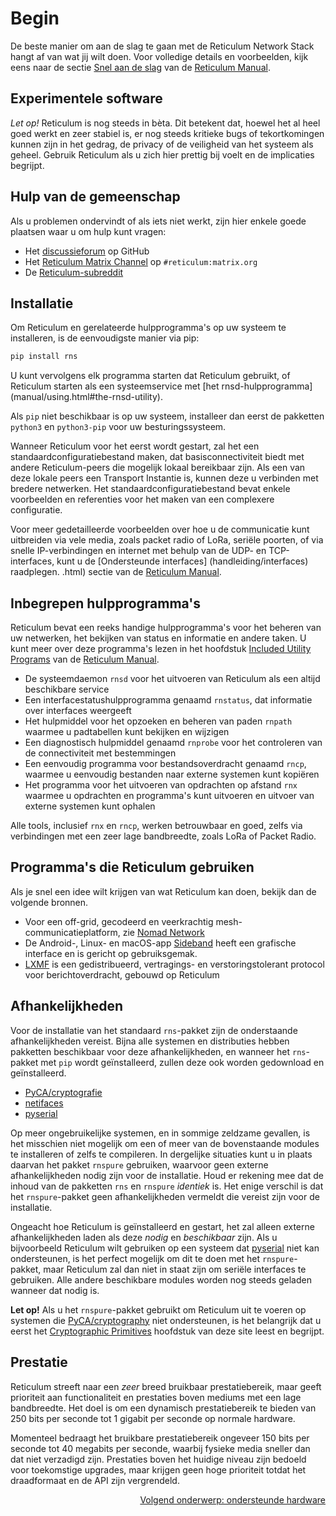# Begin
De beste manier om aan de slag te gaan met de Reticulum Network Stack hangt af van wat jij wilt doen. Voor volledige details en voorbeelden, kijk eens naar de sectie [Snel aan de slag](manual/gettingstartedfast.html) van de [Reticulum Manual](manual/index.html).

## Experimentele software
*Let op!* Reticulum is nog steeds in bèta. Dit betekent dat, hoewel het al heel goed werkt en zeer stabiel is, er nog steeds kritieke bugs of tekortkomingen kunnen zijn in het gedrag, de privacy of de veiligheid van het systeem als geheel. Gebruik Reticulum als u zich hier prettig bij voelt en de implicaties begrijpt.

## Hulp van de gemeenschap

Als u problemen ondervindt of als iets niet werkt, zijn hier enkele goede plaatsen waar u om hulp kunt vragen:

- Het [discussieforum](https://github.com/markqvist/Reticulum/discussions) op GitHub
- Het [Reticulum Matrix Channel](https://matrix.to/#/#reticulum:matrix.org) op `#reticulum:matrix.org`
- De [Reticulum-subreddit](https://reddit.com/r/reticulum)

## Installatie
Om Reticulum en gerelateerde hulpprogramma's op uw systeem te installeren, is de eenvoudigste manier via pip:

``` bash
pip install rns
```

U kunt vervolgens elk programma starten dat Reticulum gebruikt, of Reticulum starten als een systeemservice met [het rnsd-hulpprogramma] (manual/using.html#the-rnsd-utility).

Als `pip` niet beschikbaar is op uw systeem, installeer dan eerst de pakketten `python3` en `python3-pip` voor uw besturingssysteem.

Wanneer Reticulum voor het eerst wordt gestart, zal het een standaardconfiguratiebestand maken, dat basisconnectiviteit biedt met andere Reticulum-peers die mogelijk lokaal bereikbaar zijn. Als een van deze lokale peers een Transport Instantie is, kunnen deze u verbinden met bredere netwerken. Het standaardconfiguratiebestand bevat enkele voorbeelden en referenties voor het maken van een complexere configuratie.

Voor meer gedetailleerde voorbeelden over hoe u de communicatie kunt uitbreiden via vele media, zoals packet radio of LoRa, seriële poorten, of via snelle IP-verbindingen en internet met behulp van de UDP- en TCP-interfaces, kunt u de [Ondersteunde interfaces] (handleiding/interfaces) raadplegen. .html) sectie van de [Reticulum Manual](manual/index.html).


## Inbegrepen hulpprogramma's
Reticulum bevat een reeks handige hulpprogramma's voor het beheren van uw netwerken, het bekijken van status en informatie en andere taken. U kunt meer over deze programma's lezen in het hoofdstuk [Included Utility Programs](manual/using.html#included-utility-programs) van de [Reticulum Manual](manual/index.html).

- De systeemdaemon `rnsd` voor het uitvoeren van Reticulum als een altijd beschikbare service
- Een interfacestatushulpprogramma genaamd `rnstatus`, dat informatie over interfaces weergeeft
- Het hulpmiddel voor het opzoeken en beheren van paden `rnpath` waarmee u padtabellen kunt bekijken en wijzigen
- Een diagnostisch hulpmiddel genaamd `rnprobe` voor het controleren van de connectiviteit met bestemmingen
- Een eenvoudig programma voor bestandsoverdracht genaamd `rncp`, waarmee u eenvoudig bestanden naar externe systemen kunt kopiëren
- Het programma voor het uitvoeren van opdrachten op afstand `rnx` waarmee u opdrachten en programma's kunt uitvoeren en uitvoer van externe systemen kunt ophalen

Alle tools, inclusief `rnx` en `rncp`, werken betrouwbaar en goed, zelfs via verbindingen met een zeer lage bandbreedte, zoals LoRa of Packet Radio.

## Programma's die Reticulum gebruiken
Als je snel een idee wilt krijgen van wat Reticulum kan doen, bekijk dan de volgende bronnen.

- Voor een off-grid, gecodeerd en veerkrachtig mesh-communicatieplatform, zie [Nomad Network](https://github.com/markqvist/NomadNet)
- De Android-, Linux- en macOS-app [Sideband](https://github.com/markqvist/sideband) heeft een grafische interface en is gericht op gebruiksgemak.
- [LXMF](https://github.com/markqvist/lxmf) is een gedistribueerd, vertragings- en verstoringstolerant protocol voor berichtoverdracht, gebouwd op Reticulum

## Afhankelijkheden
Voor de installatie van het standaard `rns`-pakket zijn de onderstaande afhankelijkheden vereist. Bijna alle systemen en distributies hebben pakketten beschikbaar voor deze afhankelijkheden, en wanneer het `rns`-pakket met `pip` wordt geïnstalleerd, zullen deze ook worden gedownload en geïnstalleerd.

- [PyCA/cryptografie](https://github.com/pyca/cryptografie)
- [netifaces](https://github.com/al45tair/netifaces)
- [pyserial](https://github.com/pyserial/pyserial)

Op meer ongebruikelijke systemen, en in sommige zeldzame gevallen, is het misschien niet mogelijk om een of meer van de bovenstaande modules te installeren of zelfs te compileren. In dergelijke situaties kunt u in plaats daarvan het pakket `rnspure` gebruiken, waarvoor geen externe afhankelijkheden nodig zijn voor de installatie. Houd er rekening mee dat de inhoud van de pakketten `rns` en `rnspure` *identiek* is. Het enige verschil is dat het `rnspure`-pakket geen afhankelijkheden vermeldt die vereist zijn voor de installatie.

Ongeacht hoe Reticulum is geïnstalleerd en gestart, het zal alleen externe afhankelijkheden laden als deze *nodig* en *beschikbaar* zijn. Als u bijvoorbeeld Reticulum wilt gebruiken op een systeem dat [pyserial](https://github.com/pyserial/pyserial) niet kan ondersteunen, is het perfect mogelijk om dit te doen met het `rnspure`-pakket, maar Reticulum zal dan niet in staat zijn om seriële interfaces te gebruiken. Alle andere beschikbare modules worden nog steeds geladen wanneer dat nodig is.

**Let op!** Als u het `rnspure`-pakket gebruikt om Reticulum uit te voeren op systemen die [PyCA/cryptography](https://github.com/pyca/cryptography) niet ondersteunen, is het belangrijk dat u eerst het [Cryptographic Primitives](crypto.html) hoofdstuk van deze site leest en begrijpt.

## Prestatie
Reticulum streeft naar een *zeer* breed bruikbaar prestatiebereik, maar geeft prioriteit aan functionaliteit en prestaties boven mediums met een lage bandbreedte. Het doel is om een dynamisch prestatiebereik te bieden van 250 bits per seconde tot 1 gigabit per seconde op normale hardware.

Momenteel bedraagt het bruikbare prestatiebereik ongeveer 150 bits per seconde tot 40 megabits per seconde, waarbij fysieke media sneller dan dat niet verzadigd zijn. Prestaties boven het huidige niveau zijn bedoeld voor toekomstige upgrades, maar krijgen geen hoge prioriteit totdat het draadformaat en de API zijn vergrendeld.

<p align="right"><a href="hardware.html">Volgend onderwerp: ondersteunde hardware</a></p>
